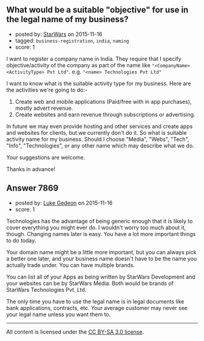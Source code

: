 ## What would be a suitable "objective" for use in the legal name of my business?

- posted by: [StarWars](https://stackexchange.com/users/301627/starwars) on 2015-11-16
- tagged: `business-registration`, `india`, `naming`
- score: 1

I want to register a company name in India. They require that I specify objective/activity of the company as part of the name like `"<CompanyName> <ActivityType> Pvt Ltd"`. e.g. `"<name> Technologies Pvt Ltd"`

I want to know what is the suitable activity type for my business. Here are the activities we're going to do:-
 
 1. Create web and mobile applications (Paid/free with in app
    purchases), mostly advert revenue.
 2. Create websites and earn revenue through subscriptions or advertising.
 
In future we may even provide hosting and other services and create apps and websites for clients, but we currently don't do it.
So what is suitable activity name for my business. Should I choose "Media", "Webs", "Tech", "Info", "Technologies", or any other name which may describe what we do.

Your suggestions are welcome.

Thanks in advance!


 



## Answer 7869

- posted by: [Luke Gedeon](https://stackexchange.com/users/1119600/luke-gedeon) on 2015-11-16
- score: 1

Technologies has the advantage of being generic enough that it is likely to cover everything you might ever do. I wouldn't worry too much about it, though. Changing names later is easy. You have a lot more important things to do today.

Your domain name might be a little more important, but you can always pick a better one later, and your business name doesn't have to be the name you actually trade under. You can have multiple brands.

You can list all of your Apps as being written by StarWars Development and your websites can be by StarWars Media. Both would be brands of StarWars Technologies Pvt. Ltd.

The only time you have to use the legal name is in legal documents like bank applications, contracts, etc. Your average customer may never see your legal name unless you want them to.



---

All content is licensed under the [CC BY-SA 3.0 license](https://creativecommons.org/licenses/by-sa/3.0/).
